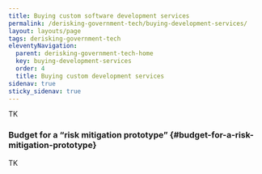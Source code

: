 ```yaml
---
title: Buying custom software development services
permalink: /derisking-government-tech/buying-development-services/
layout: layouts/page
tags: derisking-government-tech
eleventyNavigation:
  parent: derisking-government-tech-home
  key: buying-development-services
  order: 4
  title: Buying custom development services
sidenav: true
sticky_sidenav: true
---
```


TK

### Budget for a “risk mitigation prototype” {#budget-for-a-risk-mitigation-prototype}

TK
